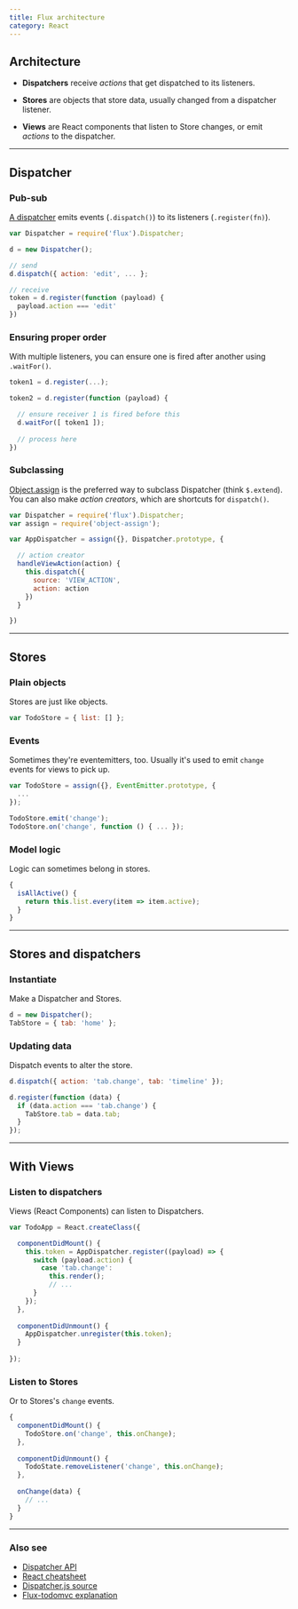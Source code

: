 ```yaml
---
title: Flux architecture
category: React
---
```


## Architecture

* __Dispatchers__ receive *actions* that get dispatched to its listeners.

* __Stores__ are objects that store data, usually changed from a dispatcher listener.

* __Views__ are React components that listen to Store changes, or emit *actions* to the dispatcher.

----

## Dispatcher

### Pub-sub
[A dispatcher][dispatcher] emits events (`.dispatch()`) to its listeners (`.register(fn)`).

```js
var Dispatcher = require('flux').Dispatcher;

d = new Dispatcher();

// send
d.dispatch({ action: 'edit', ... };

// receive
token = d.register(function (payload) {
  payload.action === 'edit'
})
```

### Ensuring proper order

With multiple listeners, you can ensure one is fired after another using `.waitFor()`.

```js
token1 = d.register(...);

token2 = d.register(function (payload) {

  // ensure receiver 1 is fired before this
  d.waitFor([ token1 ]);
  
  // process here
})
```

### Subclassing

[Object.assign](https://developer.mozilla.org/en-US/docs/Web/JavaScript/Reference/Global_Objects/Object/assign) is the preferred way to subclass Dispatcher (think `$.extend`).<br>
You can also make *action creators*, which are shortcuts for `dispatch()`.

```js
var Dispatcher = require('flux').Dispatcher;
var assign = require('object-assign');

var AppDispatcher = assign({}, Dispatcher.prototype, {

  // action creator
  handleViewAction(action) {
    this.dispatch({
      source: 'VIEW_ACTION',
      action: action
    })
  } 

})
```

----

## Stores

### Plain objects
Stores are just like objects.

```js
var TodoStore = { list: [] };
```

### Events
Sometimes they're eventemitters, too. Usually it's used to emit `change` events for views to pick up.

```js
var TodoStore = assign({}, EventEmitter.prototype, {
  ...
});

TodoStore.emit('change');
TodoStore.on('change', function () { ... });
```

### Model logic
Logic can sometimes belong in stores.

```js
{
  isAllActive() {
    return this.list.every(item => item.active);
  }
}
```


----

## Stores and dispatchers

### Instantiate
Make a Dispatcher and Stores.

```js
d = new Dispatcher();
TabStore = { tab: 'home' };
```

### Updating data
Dispatch events to alter the store.

```js
d.dispatch({ action: 'tab.change', tab: 'timeline' });

d.register(function (data) {
  if (data.action === 'tab.change') {
    TabStore.tab = data.tab;
  }
});
```

----

## With Views

### Listen to dispatchers
Views (React Components) can listen to Dispatchers.

```js
var TodoApp = React.createClass({

  componentDidMount() {
    this.token = AppDispatcher.register((payload) => {
      switch (payload.action) {
        case 'tab.change':
          this.render();
          // ...
      }
    });
  },
  
  componentDidUnmount() {
    AppDispatcher.unregister(this.token);
  }
  
});
```

### Listen to Stores
Or to Stores's `change` events.

```js
{
  componentDidMount() {
    TodoStore.on('change', this.onChange);
  },
  
  componentDidUnmount() {
    TodoState.removeListener('change', this.onChange);
  },
  
  onChange(data) {
    // ...
  }
}
```

----

### Also see

* [Dispatcher API][dispatcher]
* [React cheatsheet](react.html)
* [Dispatcher.js source](https://github.com/facebook/flux/blob/master/src/Dispatcher.js)
* [Flux-todomvc explanation](https://github.com/facebook/flux/tree/master/examples/flux-todomvc)

[dispatcher]: http://facebook.github.io/flux/docs/dispatcher.html
